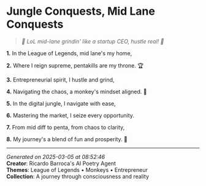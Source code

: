 # Jungle Conquests, Mid Lane Conquests

> *🐒 LoL mid-lane grindin' like a startup CEO, hustle real! 💼*

**1.** In the League of Legends, mid lane's my home,


**2.** Where I reign supreme, pentakills are my throne. 🏆


**3.** Entrepreneurial spirit, I hustle and grind,


**4.** Navigating the chaos, a monkey's mindset aligned. 🐒


**5.** In the digital jungle, I navigate with ease,


**6.** Mastering the market, I seize every opportunity.


**7.** From mid diff to penta, from chaos to clarity,


**8.** My journey's a blend of fun and prosperity. 💼



---

*Generated on 2025-03-05 at 08:52:46*  
**Creator**: Ricardo Barroca's AI Poetry Agent  
**Themes**: League of Legends • Monkeys • Entrepreneur  
**Collection**: A journey through consciousness and reality